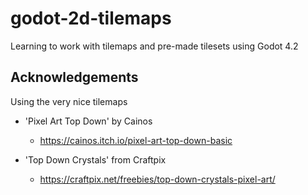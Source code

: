 # godot-2d-tilemaps

Learning to work with tilemaps and pre-made tilesets using Godot 4.2

## Acknowledgements

Using the very nice tilemaps

- 'Pixel Art Top Down' by Cainos
  - https://cainos.itch.io/pixel-art-top-down-basic


- 'Top Down Crystals' from Craftpix
  - https://craftpix.net/freebies/top-down-crystals-pixel-art/
